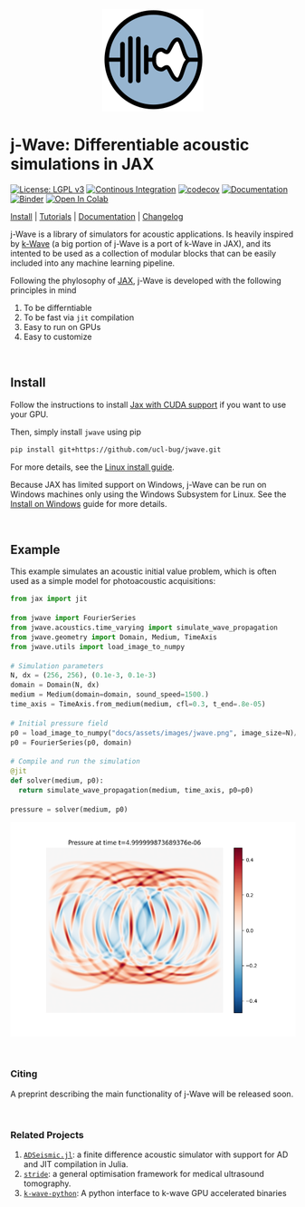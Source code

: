 <div align="center">
<img src="docs/assets/images/jwave_logo.png" alt="logo"></img>
</div>

# j-Wave: Differentiable acoustic simulations in JAX

[![License: LGPL v3](https://img.shields.io/badge/License-LGPL_v3-blue.svg)](LICENSE)
[![Continous Integration](https://github.com/ucl-bug/jwave/actions/workflows/main.yml/badge.svg)](https://github.com/ucl-bug/jwave/actions/workflows/main.yml)
[![codecov](https://codecov.io/gh/ucl-bug/jwave/branch/main/graph/badge.svg?token=6J03OMVJS1)](https://codecov.io/gh/ucl-bug/jwave)
[![Documentation](https://github.com/ucl-bug/jwave/actions/workflows/build_docs.yml/badge.svg)](https://ucl-bug.github.io/jwave)
[![Binder](https://mybinder.org/badge_logo.svg)](https://mybinder.org/v2/gh/ucl-bug/jwave/main?labpath=docs%2Fnotebooks%2Fivp%2Fhomogeneous_medium.ipynb)
[![Open In Colab](https://colab.research.google.com/assets/colab-badge.svg)](https://colab.research.google.com/drive/1xAHAognF1v9un6GNvaGPSfdVeCDK8l9z?usp=sharing)

[Install](#install) | [Tutorials](https://ucl-bug.github.io/jwave/notebooks/ivp/homogeneous_medium.html) | [Documentation](https://ucl-bug.github.io/jwave) | [Changelog](HISTORY.md)

j-Wave is a library of simulators for acoustic applications. Is heavily inspired by [k-Wave](http://www.k-wave.org/) (a big portion of j-Wave is a port of k-Wave in JAX), and its intented to be used as a collection of modular blocks that can be easily included into any machine learning pipeline.

Following the phylosophy of [JAX](https://jax.readthedocs.io/en/stable/), j-Wave is developed with the following principles in mind

1. To be differntiable
2. To be fast via `jit` compilation
3. Easy to run on GPUs
4. Easy to customize

<br/>

## Install

Follow the instructions to install [Jax with CUDA support](https://github.com/google/jax#installation) if you want to use your GPU.

Then, simply install `jwave` using pip

```bash
pip install git+https://github.com/ucl-bug/jwave.git
```

For more details, see the [Linux install guide](docs/install/on_linux.md).

Because JAX has limited support on Windows, j-Wave can be run on Windows machines only using the Windows Subsystem for Linux. See the [Install on Windows](docs/install/on_win.md) guide for more details.

<br/>

## Example

This example simulates an acoustic initial value problem, which is often used as a simple model for photoacoustic acquisitions:

```python
from jax import jit

from jwave import FourierSeries
from jwave.acoustics.time_varying import simulate_wave_propagation
from jwave.geometry import Domain, Medium, TimeAxis
from jwave.utils import load_image_to_numpy

# Simulation parameters
N, dx = (256, 256), (0.1e-3, 0.1e-3)
domain = Domain(N, dx)
medium = Medium(domain=domain, sound_speed=1500.)
time_axis = TimeAxis.from_medium(medium, cfl=0.3, t_end=.8e-05)

# Initial pressure field
p0 = load_image_to_numpy("docs/assets/images/jwave.png", image_size=N)/255.
p0 = FourierSeries(p0, domain)

# Compile and run the simulation
@jit
def solver(medium, p0):
  return simulate_wave_propagation(medium, time_axis, p0=p0)

pressure = solver(medium, p0)
```

![Simulated pressure field](docs/assets/images/readme_example_reconimage.png)


<br/>

### Citing

A preprint describing the main functionality of j-Wave will be released soon.


<br/>

### Related Projects

1. [`ADSeismic.jl`](https://github.com/kailaix/ADSeismic.jl): a finite difference acoustic simulator with support for AD and JIT compilation in Julia.
2. [`stride`](https://github.com/trustimaging/stride): a general optimisation framework for medical ultrasound tomography.
3. [`k-wave-python`](https://github.com/waltsims/k-wave-python): A python interface to k-wave GPU accelerated binaries
